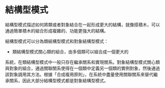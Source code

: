 # 結構型模式

結構型模式描述如何將類或者對象結合在一起形成更大的結構，就像搭積木，可以通過簡單積木的組合形成複雜的、功能更強大的結構。

結構型模式可以分為類結構型模式和對象結構型模式：

* 類結構型模式關心類的組合，由多個類可以組合成一個更大的

系統，在類結構型模式中一般只存在繼承關系和實現關系。對象結構型模式關心類與對象的組合，通過關聯關系使得在一個類中定義另一個類的實例對象，然後通過該對象調用其方法。根據「合成複用原則」，在系統中盡量使用關聯關系來替代繼承關系，因此大部分結構型模式都是對象結構型模式。